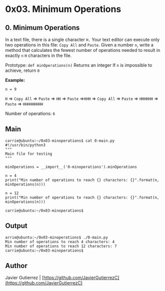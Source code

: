 #  0x03. Minimum Operations
## 0. Minimum Operations
In a text file, there is a single character ```H.``` Your text editor can execute only two operations in this file: ```Copy All``` and ```Paste```. Given a number ```n```, write a method that calculates the fewest number of operations needed to result in exactly ```n``` ```H``` characters in the file.

Prototype: ```def minOperations(n)```
Returns an integer
If ```n``` is impossible to achieve, return ```0```

**Example:**

```n = 9```

```H``` => ```Copy All``` => ```Paste``` => ```HH``` => ```Paste``` =>```HHH``` => ```Copy All``` => ```Paste``` => ```HHHHHH``` => ```Paste``` => ```HHHHHHHHH```

Number of operations: ```6```

## Main

    carrie@ubuntu:~/0x03-minoperations$ cat 0-main.py
    #!/usr/bin/python3
    """
    Main file for testing
    """

    minOperations = __import__('0-minoperations').minOperations

    n = 4
    print("Min number of operations to reach {} characters: {}".format(n, minOperations(n)))

    n = 12
    print("Min number of operations to reach {} characters: {}".format(n, minOperations(n)))

    carrie@ubuntu:~/0x03-minoperations$
## Output

    arrie@ubuntu:~/0x03-minoperations$ ./0-main.py
    Min number of operations to reach 4 characters: 4
    Min number of operations to reach 12 characters: 7
    carrie@ubuntu:~/0x03-minoperations$

## Author

Javier Gutierrez  | [https://github.com/JavierGutierrezC](https://github.com/JavierGutierrezC)